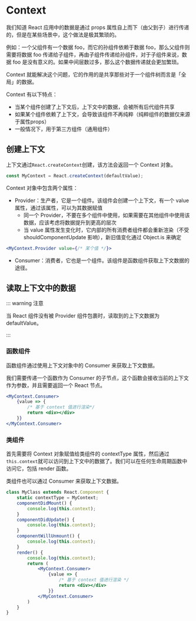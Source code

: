 # Context

我们知道 React 应用中的数据是通过 props 属性自上而下（由父到子）进行传递的，但是在某些场景中，这个做法是极其繁琐的。

例如：一个父组件有一个数据 foo，而它的孙组件依赖于数据 foo，那么父组件则需要将数据 foo 传递给子组件，再由子组件传递给孙组件，对于子组件来说，数据 foo 是没有意义的。如果中间层数过多，那么这个数据传递就会更加繁琐。

Context 就能解决这个问题，它的作用的是共享那些对于一个组件树而言是「全局」的数据。

Context 有以下特点：

- 当某个组件创建了上下文后，上下文中的数据，会被所有后代组件共享
- 如果某个组件依赖了上下文，会导致该组件不再纯粹（纯粹组件的数据仅来源于属性props）
- 一般情况下，用于第三方组件（通用组件）

## 创建上下文

上下文通过`React.createContext`创建，该方法会返回一个 Context 对象。

```js
const MyContext = React.createContext(defaultValue);
```

Context 对象中包含两个属性：

- Provider：生产者，它是一个组件。该组件会创建一个上下文，有一个 value 属性，通过该属性，可以为其数据赋值
  - 同一个 Provider，不要在多个组件中使用，如果需要在其他组件中使用该数据，应该考虑将数据提升到更高的层次
  - 当 value 属性发生变化时，它内部的所有消费者组件都会重新渲染（不受 shouldComponentUpdate 影响），新旧值变化通过 Object.is 来确定

```jsx
<MyContext.Provider value={/* 某个值 */}>
```

- Consumer：消费者，它也是一个组件。该组件是函数组件获取上下文数据的途径。



## 读取上下文中的数据

::: warning 注意

当 React 组件没有被 Provider 组件包裹时，读取到的上下文数据为 defaultValue。

:::




### 函数组件

函数组件通过使用上下文对象中的 Consumer 来获取上下文数据。

我们需要传递一个函数作为 Consumer 的子节点，这个函数会接收当前的上下文作为参数，并且需要返回一个 React 节点。

```jsx
<MyContext.Consumer>
	{value => {
		/* 基于 context 值进行渲染*/
		return <div></div>
	}}
</MyContext.Consumer>
```

### 类组件

首先需要将 Context 对象赋值给类组件的 contextType 属性，然后通过`this.context`就可以访问到上下文中的数据了。我们可以在任何生命周期函数中访问它，包括 render 函数。

类组件也可以通过 Consumer 来获取上下文数据。

```jsx
class MyClass extends React.Component {
	static contextType = MyContext;
	componentDidMount() {
		console.log(this.context);
	}
	componentDidUpdate() {
		console.log(this.context);
	}
	componentWillUnmount() {
		console.log(this.context);
	}
	render() {
		console.log(this.context);
		return (
			<MyContext.Consumer>
				{value => {
					/* 基于 context 值进行渲染 */
					return <div></div>
				}}
			</MyContext.Consumer>
		)
	}
}
```

<Vssue 
    :options="{ labels: [$page.relativePath.split('/')[0]] }" 
    :title="$page.relativePath.split('/')[1]" 
/>
